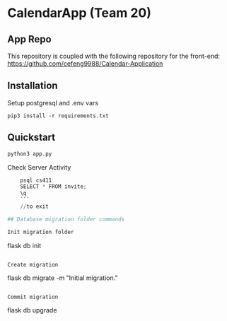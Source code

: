 # CalendarApp (Team 20)

## App Repo
This repository is coupled with the following repository for the front-end: https://github.com/cefeng9988/Calendar-Application

## Installation

Setup postgresql and .env vars

```
pip3 install -r requirements.txt
```

## Quickstart

```python
python3 app.py
```

Check Server Activity
```python
	psql cs411
	SELECT * FROM invite;
	\q   
	```
	//to exit

## Database migration folder commands

Init migration folder

```
flask db init
```

Create migration

```
flask db migrate -m "Initial migration."
```

Commit migration

```
flask db upgrade
```

